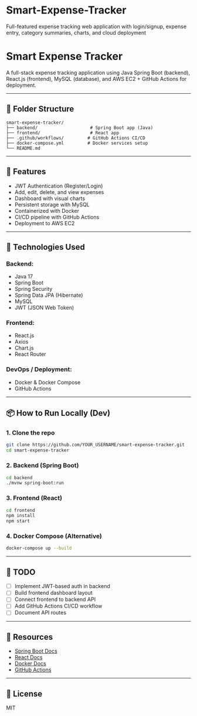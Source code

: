 # Smart-Expense-Tracker
Full-featured expense tracking web application with login/signup, expense entry, category summaries, charts, and cloud deployment

# Smart Expense Tracker

A full-stack expense tracking application using Java Spring Boot (backend), React.js (frontend), MySQL (database), and AWS EC2 + GitHub Actions for deployment.

---

## 📁 Folder Structure

```
smart-expense-tracker/
├── backend/                    # Spring Boot app (Java)
├── frontend/                   # React app
├── .github/workflows/         # GitHub Actions CI/CD
├── docker-compose.yml         # Docker services setup
└── README.md
```

---

## 🚀 Features
- JWT Authentication (Register/Login)
- Add, edit, delete, and view expenses
- Dashboard with visual charts
- Persistent storage with MySQL
- Containerized with Docker
- CI/CD pipeline with GitHub Actions
- Deployment to AWS EC2

---

## 🔨 Technologies Used

### Backend:
- Java 17
- Spring Boot
- Spring Security
- Spring Data JPA (Hibernate)
- MySQL
- JWT (JSON Web Token)

### Frontend:
- React.js
- Axios
- Chart.js
- React Router

### DevOps / Deployment:
- Docker & Docker Compose
- GitHub Actions

---

## 📦 How to Run Locally (Dev)

### 1. Clone the repo
```bash
git clone https://github.com/YOUR_USERNAME/smart-expense-tracker.git
cd smart-expense-tracker
```

### 2. Backend (Spring Boot)
```bash
cd backend
./mvnw spring-boot:run
```

### 3. Frontend (React)
```bash
cd frontend
npm install
npm start
```

### 4. Docker Compose (Alternative)
```bash
docker-compose up --build
```

---

## 📄 TODO
- [ ] Implement JWT-based auth in backend
- [ ] Build frontend dashboard layout
- [ ] Connect frontend to backend API
- [ ] Add GitHub Actions CI/CD workflow
- [ ] Document API routes

---

## 📎 Resources
- [Spring Boot Docs](https://spring.io/projects/spring-boot)
- [React Docs](https://reactjs.org/docs/getting-started.html)
- [Docker Docs](https://docs.docker.com/get-started/)
- [GitHub Actions](https://docs.github.com/en/actions)

---

## 📜 License
MIT
